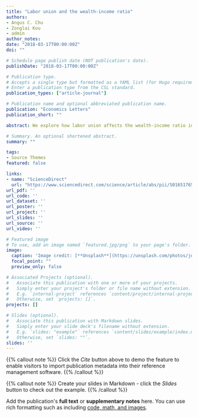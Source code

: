 ```yaml
---
title: "Labor union and the wealth-income ratio"
authors:
- Angus C. Chu
- Zonglai Kou
- admin
author_notes:
date: "2018-03-17T00:00:00Z"
doi: ""

# Schedule page publish date (NOT publication's date).
publishDate: "2018-03-17T00:00:00Z"

# Publication type.
# Accepts a single type but formatted as a YAML list (for Hugo requirements).
# Enter a publication type from the CSL standard.
publication_types: ["article-journal"]

# Publication name and optional abbreviated publication name.
publication: "Economics Letters"
publication_short: ""

abstract: We explore how labor union affects the wealth-income ratio in an innovation-driven growth model and find that it depends on the union’s objective. If the union is employment-oriented (wage-oriented), then a decrease in its bargaining power would have a positive (an ambiguous) effect on the wealth-income ratio. Calibrating the model to data, we find that a decrease in union bargaining power causes a sizable increase in the wealth-income ratio, which explains at least one-third of the increase in the US wealth-income ratio.

# Summary. An optional shortened abstract.
summary: ""

tags:
- Source Themes
featured: false

links:
- name: "ScienceDirect"
  url: "https://www.sciencedirect.com/science/article/abs/pii/S0165176518300715?fr=RR-2&ref=pdf_download&rr=8137cc119b8301dd"
url_pdf: ''
url_code: ''
url_dataset: ''
url_poster: ''
url_project: ''
url_slides: ''
url_source: ''
url_video: ''

# Featured image
# To use, add an image named `featured.jpg/png` to your page's folder. 
image:
  caption: 'Image credit: [**Unsplash**](https://unsplash.com/photos/jdD8gXaTZsc)'
  focal_point: ""
  preview_only: false

# Associated Projects (optional).
#   Associate this publication with one or more of your projects.
#   Simply enter your project's folder or file name without extension.
#   E.g. `internal-project` references `content/project/internal-project/index.md`.
#   Otherwise, set `projects: []`.
projects: []

# Slides (optional).
#   Associate this publication with Markdown slides.
#   Simply enter your slide deck's filename without extension.
#   E.g. `slides: "example"` references `content/slides/example/index.md`.
#   Otherwise, set `slides: ""`.
slides: ''
---
```


{{% callout note %}}
Click the *Cite* button above to demo the feature to enable visitors to import publication metadata into their reference management software.
{{% /callout %}}

{{% callout note %}}
Create your slides in Markdown - click the *Slides* button to check out the example.
{{% /callout %}}

Add the publication's **full text** or **supplementary notes** here. You can use rich formatting such as including [code, math, and images](https://wowchemy.com/docs/content/writing-markdown-latex/).
